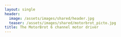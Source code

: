 ```yaml
---
layout: single
header:
  image: /assets/images/shared/header.jpg
  teaser: /assets/images/shared/motorbrot_picto.jpg
title: The MotorBrot 6 channel motor driver
---
```

